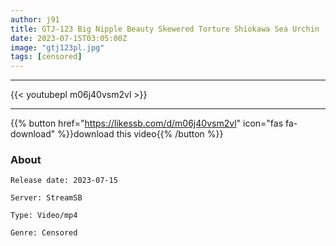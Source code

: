```yaml
---
author: j91
title: GTJ-123 Big Nipple Beauty Skewered Torture Shiokawa Sea Urchin
date: 2023-07-15T03:05:00Z
image: "gtj123pl.jpg"
tags: [censored]
---
```

___

{{< youtubepl m06j40vsm2vl >}}
___

{{% button href="https://likessb.com/d/m06j40vsm2vl" icon="fas fa-download" %}}download this video{{% /button %}}
### About

`Release date: 2023-07-15`

`Server: StreamSB`

`Type: Video/mp4`

`Genre:	Censored`